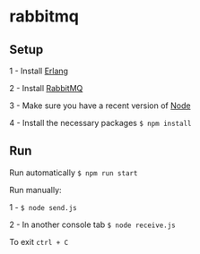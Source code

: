 # rabbitmq

## Setup

1 - Install [Erlang](http://www.erlang.org/downloads)

2 - Install [RabbitMQ](https://www.rabbitmq.com/download.html)

3 - Make sure you have a recent version of [Node](https://nodejs.org/en/)

4 - Install the necessary packages `$ npm install`

## Run

Run automatically `$ npm run start`

Run manually:

1 - `$ node send.js`

2 - In another console tab `$ node receive.js`

To exit `ctrl + C`
